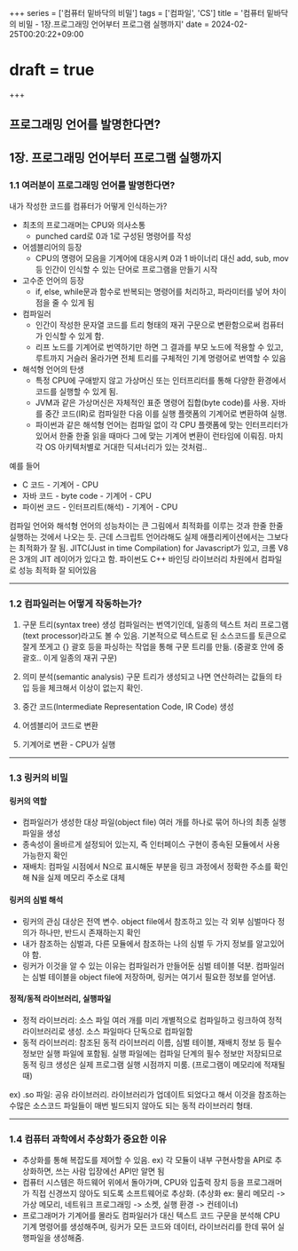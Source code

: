 +++
series = ['컴퓨터 밑바닥의 비밀']
tags = ['컴파일', 'CS']
title = '컴퓨터 밑바닥의 비밀 - 1장.프로그래밍 언어부터 프로그램 실행까지'
date = 2024-02-25T00:20:22+09:00
# draft = true
+++
## 프로그래밍 언어를 발명한다면?

## 1장. 프로그래밍 언어부터 프로그램 실행까지

### 1.1 여러분이 프로그래밍 언어를 발명한다면?
    
내가 작성한 코드를 컴퓨터가 어떻게 인식하는가?
    
- 최초의 프로그래머는 CPU와 의사소통
	- punched card로 0과 1로 구성된 명령어를 작성
- 어셈블리어의 등장
	- CPU의 명령어 모음을 기계어에 대응시켜 0과 1 바이너리 대신 add, sub, mov 등 인간이 인식할 수 있는 단어로 프로그램을 만들기 시작
 - 고수준 언어의 등장
 	- if, else, while문과 함수로 반복되는 명령어를 처리하고, 파라미터를 넣어 차이점을 줄 수 있게 됨
- 컴파일러
	- 인간이 작성한 문자열 코드를 트리 형태의 재귀 구문으로 변환함으로써 컴퓨터가 인식할 수 있게 함.
    - 리프 노드를 기계어로 번역하기만 하면 그 결과를 부모 노드에 적용할 수 있고, 루트까지 거슬러 올라가면 전체 트리를 구체적인 기계 명령어로 번역할 수 있음
- 해석형 언어의 탄생
	- 특정 CPU에 구애받지 않고 가상머신 또는 인터프리터를 통해 다양한 환경에서 코드를 실행할 수 있게 됨. 
    - JVM과 같은 가상머신은 자체적인 표준 명령어 집합(byte code)를 사용. 자바를 중간 코드(IR)로 컴파일한 다음 이를 실행 플랫폼의 기계어로 변환하여 실행. 
	- 파이썬과 같은 해석형 언어는 컴파일 없이 각 CPU 플랫폼에 맞는 인터프리터가 있어서 한줄 한줄 읽을 때마다 그에 맞는 기계어 변환이 런타임에 이뤄짐. 마치 각 OS 아키텍처별로 거대한 딕셔너리가 있는 것처럼..

예를 들어 
- C 코드 - 기계어 - CPU
- 자바 코드 - byte code - 기계어 - CPU
- 파이썬 코드 - 인터프리트(해석) - 기계어 - CPU

컴파일 언어와 해석형 언어의 성능차이는 큰 그림에서 최적화를 이루는 것과 한줄 한줄 실행하는 것에서 나오는 듯. 
근데 스크립트 언어라해도 실제 애플리케이션에서는 그보다는 최적화가 잘 됨. JITC(Just in time Compilation) for Javascript가 있고, 크롬 V8은 3개의 JIT 레이어가 있다고 함. 파이썬도 C++ 바인딩 라이브러리 차원에서 컴파일로 성능 최적화 잘 되어있음
    
---
### 1.2 컴파일러는 어떻게 작동하는가?
1. 구문 트리(syntax tree) 생성
컴파일러는 번역기인데, 일종의 텍스트 처리 프로그램(text processor)라고도 볼 수 있음. 
기본적으로 텍스트로 된 소스코드를 토큰으로 잘게 쪼게고 {} 괄호 등을 파싱하는 작업을 통해 구문 트리를 만듦. (중괄호 안에 중괄호.. 이게 일종의 재귀 구문)

2. 의미 분석(semantic analysis)
구문 트리가 생성되고 나면 연산하려는 값들의 타입 등을 체크해서 이상이 없는지 확인. 

3. 중간 코드(Intermediate Representation Code, IR Code) 생성

4. 어셈블리어 코드로 변환
5. 기계어로 변환 - CPU가 실행

---
### 1.3 링커의 비밀
#### 링커의 역할
- 컴파일러가 생성한 대상 파일(object file) 여러 개를 하나로 묶어 하나의 최종 실행파일을 생성
- 종속성이 올바르게 설정되어 있는지, 즉 인터페이스 구현이 종속된 모듈에서 사용 가능한지 확인
- 재배치: 컴파일 시점에서 N으로 표시해둔 부분을 링크 과정에서 정확한 주소를 확인해 N을 실제 메모리 주소로 대체

#### 링커의 심벌 해석
- 링커의 관심 대상은 전역 변수. object file에서 참조하고 있는 각 외부 심벌마다 정의가 하나만, 반드시 존재하는지 확인
- 내가 참조하는 심벌과, 다른 모듈에서 참조하는 나의 심벌 두 가지 정보를 알고있어야 함. 
- 링커가 이것을 알 수 있는 이유는 컴파일러가 만들어둔 심벌 테이블 덕분.
컴파일러는 심벌 테이블을 object file에 저장하며, 링커는 여기서 필요한 정보를 얻어냄.

#### 정적/동적 라이브러리, 실행파일
- 정적 라이브러리: 소스 파일 여러 개를 미리 개별적으로 컴파일하고 링크하여 정적 라이브러리로 생성. 
소스 파일마다 단독으로 컴파일함
- 동적 라이브러리: 참조된 동적 라이브러리 이름, 심벌 테이블, 재배치 정보 등 필수 정보만 실행 파일에 포함됨.
실행 파일에는 컴파일 단계의 필수 정보만 저장되므로 동적 링크 생성은 실제 프로그램 실행 시점까지 미룸. (프로그램이 메모리에 적재될 때)

ex) .so 파일: 공유 라이브러리. 라이브러리가 업데이트 되었다고 해서 이것을 참조하는 수많은 소스코드 파일들이 매번 빌드되지 않아도 되는 동적 라이브러리 형태.

---
### 1.4 컴퓨터 과학에서 추상화가 중요한 이유
- 추상화를 통해 복잡도를 제어할 수 있음. ex) 각 모듈이 내부 구현사항을 API로 추상화하면, 쓰는 사람 입장에선 API만 알면 됨
- 컴퓨터 시스템은 하드웨어 위에서 돌아가며, CPU와 입출력 장치 등을 프로그래머가 직접 신경쓰지 않아도 되도록 소프트웨어로 추상화.
(추상화 ex: 물리 메모리 -> 가상 메모리, 네트워크 프로그래밍 -> 소켓, 실행 환경 -> 컨테이너)
- 프로그래머가 기계어를 몰라도 컴파일러가 대신 텍스트 코드 구문을 분석해 CPU 기계 명령어를 생성해주며, 
링커가 모든 코드와 데이터, 라이브러리를 한데 묶어 실행파일을 생성해줌.